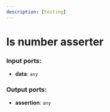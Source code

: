 ```yaml
---
description: [testing]
---
```


# Is number asserter

### Input ports:

* __data__: ` any `

### Output ports:

* __assertion__: ` any `

